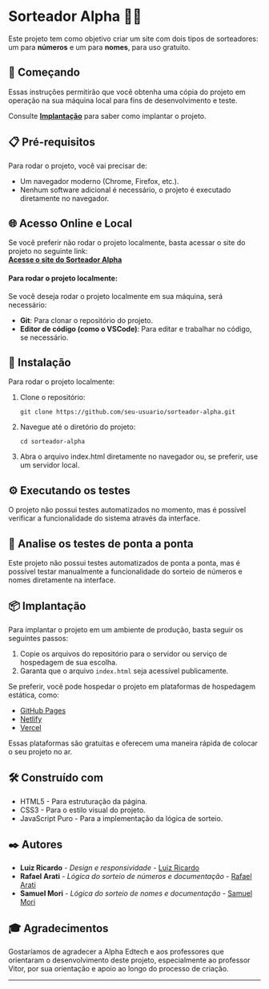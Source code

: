 # Sorteador Alpha 🧑‍💻

Este projeto tem como objetivo criar um site com dois tipos de sorteadores: um para **números** e um para **nomes**, para uso gratuito.

## 🚀 Começando

Essas instruções permitirão que você obtenha uma cópia do projeto em operação na sua máquina local para fins de desenvolvimento e teste.

Consulte **[Implantação](#-implanta%C3%A7%C3%A3o)** para saber como implantar o projeto.


## 📋 Pré-requisitos

Para rodar o projeto, você vai precisar de:

- Um navegador moderno (Chrome, Firefox, etc.).
- Nenhum software adicional é necessário, o projeto é executado diretamente no navegador.

  
## 🌐 Acesso Online e Local
Se você preferir não rodar o projeto localmente, basta acessar o site do projeto no seguinte link:  
[**Acesse o site do Sorteador Alpha**](linkprovisorioporenquanto)

#### Para rodar o projeto localmente:

Se você deseja rodar o projeto localmente em sua máquina, será necessário:

- **Git**: Para clonar o repositório do projeto.
- **Editor de código (como o VSCode)**: Para editar e trabalhar no código, se necessário.


## 🔧 Instalação

Para rodar o projeto localmente:

1. Clone o repositório:

   ```
   git clone https://github.com/seu-usuario/sorteador-alpha.git
   ```
   
2. Navegue até o diretório do projeto:

   ```
   cd sorteador-alpha
   ```
   
3. Abra o arquivo index.html diretamente no navegador ou, se preferir, use um servidor local.


## ⚙️ Executando os testes

O projeto não possui testes automatizados no momento, mas é possível verificar a funcionalidade do sistema através da interface.


## 🔩 Analise os testes de ponta a ponta

Este projeto não possui testes automatizados de ponta a ponta, mas é possível testar manualmente a funcionalidade do sorteio de números e nomes diretamente na interface.


## 📦 Implantação

Para implantar o projeto em um ambiente de produção, basta seguir os seguintes passos:

1. Copie os arquivos do repositório para o servidor ou serviço de hospedagem de sua escolha.
2. Garanta que o arquivo `index.html` seja acessível publicamente.
   
Se preferir, você pode hospedar o projeto em plataformas de hospedagem estática, como:

- [GitHub Pages](https://pages.github.com/)
- [Netlify](https://www.netlify.com/)
- [Vercel](https://vercel.com/)

Essas plataformas são gratuitas e oferecem uma maneira rápida de colocar o seu projeto no ar.


## 🛠️ Construído com

* HTML5 - Para estruturação da página.
* CSS3 - Para o estilo visual do projeto.
* JavaScript Puro - Para a implementação da lógica de sorteio.


## ✒️ Autores

* **Luiz Ricardo** - *Design e responsividade* - [Luiz Ricardo](https://github.com/luizricardomaciel)
* **Rafael Arati** - *Lógica do sorteio de números e documentação* - [Rafael Arati](https://github.com/rafa-arati)
* **Samuel Mori** - *Lógica do sorteio de nomes e documentação* - [Samuel Mori](https://github.com/SamuelMori)


## 🎓 Agradecimentos

Gostaríamos de agradecer a Alpha Edtech e aos professores que orientaram o desenvolvimento deste projeto, especialmente ao professor Vitor, por sua orientação e apoio ao longo do processo de criação.

---
